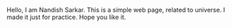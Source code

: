 Hello, I am Nandish Sarkar. This is a simple web page, related to universe. I made it just for practice. Hope you like it.